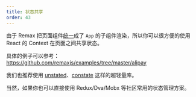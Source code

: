 ```yaml
---
title: 状态共享
order: 43
---
```


由于 Remax 把页面组件[统一](/guide/framework)成了 `App` 的子组件渲染，所以你可以很方便的使用 React 的 Context 在页面之间共享状态。

具体的例子可以参考：https://github.com/remaxjs/examples/tree/master/alipay

我们也推荐使用 [unstated](https://github.com/jamiebuilds/unstated)、[constate](https://github.com/diegohaz/constate) 这样的超轻量库。

当然，如果你也可以直接使用 Redux/Dva/Mobx 等社区常用的状态管理方案。
